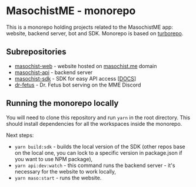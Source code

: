 # MasochistME - monorepo

This is a monorepo holding projects related to the MasochistME app: website, backend server, bot and SDK.
Monorepo is based on [turborepo]().

## Subrepositories

- [masochist-web]() - website hosted on [masochist.me](masochist.me) domain
- [masochist-api]() - backend server
- [masochist-sdk]() - SDK for easy API access [[DOCS](https://masochistme.github.io/MasochistME)]
- [dr-fetus]() - Dr. Fetus bot serving on the MME Discord

## Running the monorepo locally

You will need to clone this repository and run `yarn` in the root directory. This should install dependencies for all the workspaces inside the monorepo.

Next steps:

- `yarn build:sdk` - builds the local version of the SDK (other repos base on the local one, you can lock to a specific version in package.json if you want to use NPM package),
- `yarn api:dev:watch` - this command runs the backend server - it's necessary for the website to work locally,
- `yarn maso:start` - runs the website.
